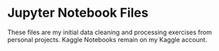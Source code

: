 # Jupyter Notebook Files
These files are my initial data cleaning and processing exercises from personal projects.  Kaggle Notebooks remain on my Kaggle account.
